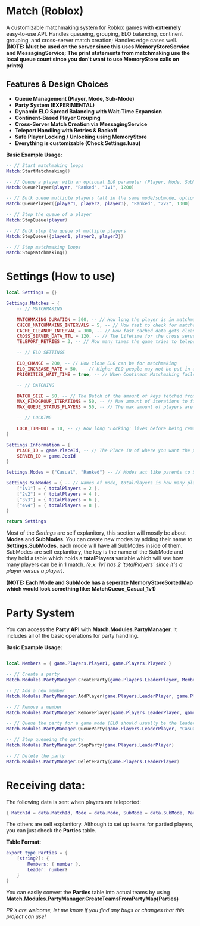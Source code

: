 # Match (Roblox)

A customizable matchmaking system for Roblox games with **extremely** easy-to-use API. Handles queueing, grouping, ELO balancing, continent grouping, and cross-server match creation; Handles edge cases well. **(NOTE: Must be used on the server since this uses MemoryStoreService and MessagingService; The print statements from matchmaking use the local queue count since you don't want to use MemoryStore calls on prints)**

## Features & Design Choices

- **Queue Management (Player, Mode, Sub-Mode)**
- **Party System (EXPERIMENTAL)**
- **Dynamic ELO Spread Balancing with Wait-Time Expansion**
- **Continent-Based Player Grouping**
- **Cross-Server Match Creation via MessagingService**
- **Teleport Handling with Retries & Backoff**
- **Safe Player Locking / Unlocking using MemoryStore**
- **Everything is customizable (Check Settings.luau)**

**Basic Example Usage:**

```lua
-- // Start matchmaking loops
Match:StartMatchmaking()

-- // Queue a player with an optional ELO parameter (Player, Mode, SubMode, ELO?)
Match:QueuePlayer(player, "Ranked", "1v1", 1200)

-- // Bulk queue multiple players (all in the same mode/submode, optional shared ELO)
Match:QueuePlayer({player1, player2, player3}, "Ranked", "2v2", 1300)

-- // Stop the queue of a player
Match:StopQueue(player)

-- // Bulk stop the queue of multiple players
Match:StopQueue({player1, player2, player3})

-- // Stop matchmaking loops
Match:StopMatchmaking()
```

# Settings (How to use)

```lua
local Settings = {}

Settings.Matches = {
	-- // MATCHMAKING

	MATCHMAKING_DURATION = 300, -- // How long the player is in matchmaking before removing them
	CHECK_MATCHMAKING_INTERVALS = 5, -- // How fast to check for matches
	CACHE_CLEANUP_INTERVAL = 300, -- // How fast cached data gets cleaned up
	CROSS_SERVER_DATA_TTL = 120, -- // The Lifetime for the cross server data
	TELEPORT_RETRIES = 3, -- // How many times the game tries to teleport you on fail

	-- // ELO SETTINGS

	ELO_CHANGE = 200, -- // How close ELO can be for matchmaking
	ELO_INCREASE_RATE = 50, -- // Higher ELO people may not be put in any matches. Finds more people in range every loop so they can be matchmaked
	PRIORITIZE_WAIT_TIME = true, -- // When Continent Matchmaking fails, Matchmaking will be faster for people who have waited longer instead of people with closer ELO

	-- // BATCHING

	BATCH_SIZE = 50, -- // The Batch of the amount of keys fetched from the MemoryStore
	MAX_FINDGROUP_ITERATIONS = 50, -- // Max amount of iterations to find the best group for the player
	MAX_QUEUE_STATUS_PLAYERS = 50, -- // The max amount of players are gotten and sent for each PublishAsync

	-- // LOCKING

	LOCK_TIMEOUT = 10, -- // How long 'Locking' lives before being removed. Locking is a state that tells servers that the player is in a match so the edge case where 2 servers try to match make someone at the same time doesn't happen
}

Settings.Information = {
	PLACE_ID = game.PlaceId, -- // The Place ID of where you want the player to go when they're matchmaked
	SERVER_ID = game.JobId
}

Settings.Modes = {"Casual", "Ranked"} -- // Modes act like parents to SubModes

Settings.SubModes = { -- // Names of mode, totalPlayers is how many players can be in that mode. All SubModes are in each Modes
	["1v1"] = { totalPlayers = 2 },
	["2v2"] = { totalPlayers = 4 },
	["3v3"] = { totalPlayers = 6 },
	["4v4"] = { totalPlayers = 8 },
}

return Settings
```

Most of the *Settings* are self explanitory, this section will mostly be about **Modes** and **SubModes**. You can create new modes by adding their name to **Settings.SubModes**, each mode will have all SubModes inside of them. SubModes are self explanitory, the key is the name of the SubMode and they hold a table which holds a **totalPlayers** variable which will see how many players can be in 1 match. *(e.x. 1v1 has 2 'totalPlayers' since it's a player versus a player)*.

**(NOTE: Each Mode and SubMode has a seperate MemoryStoreSortedMap which would look something like: MatchQueue_Casual_1v1)**

# Party System

You can access the **Party API** with **Match.Modules.PartyManager**. It includes all of the basic operations for party handling.

**Basic Example Usage:**

```lua

local Members = { game.Players.Player1, game.Players.Player2 }

-- // Create a party
Match.Modules.PartyManager.CreateParty(game.Players.LeaderPlayer, Members)

-- // Add a new member
Match.Modules.PartyManager.AddPlayer(game.Players.LeaderPlayer, game.Players.Player3)

-- // Remove a member
Match.Modules.PartyManager.RemovePlayer(game.Players.LeaderPlayer, game.Players.Player2)

-- // Queue the party for a game mode (ELO should usually be the leaders ELO)
Match.Modules.PartyManager.QueueParty(game.Players.LeaderPlayer, "Casual", "2v2", 1000)

-- // Stop queueing the party
Match.Modules.PartyManager.StopParty(game.Players.LeaderPlayer)

-- // Delete the party
Match.Modules.PartyManager.DeleteParty(game.Players.LeaderPlayer)
```

# **Receiving data:**

The following data is sent when players are teleported:

```lua
{ MatchId = data.MatchId, Mode = data.Mode, SubMode = data.SubMode, Parties = data.PartyMapping[serverId] }
```

The others are self explanitory. Although to set up teams for partied players, you can just check the **Parties** table.

**Table Format:**

```lua
export type Parties = {
    [string?]: {
        Members: { number },
        Leader: number?
    }
}
```

You can easily convert the **Parties** table into actual teams by using **Match.Modules.PartyManager.CreateTeamsFromPartyMap(Parties)**

*PR's are welcome, let me know if you find any bugs or changes that this project can use!*